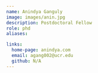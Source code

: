 ```yaml
---
name: Anindya Ganguly
image: images/anin.jpg
description: Postdoctoral Fellow
role: phd
aliases:

links:
  home-page: anindya.com
  email: agang002@ucr.edu
  github: N/A
---
```



